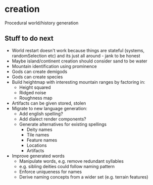 # creation

Procedural world/history generation

## Stuff to do next

- World restart doesn't work because things are stateful (systems, randomSelection etc) and its just all around - jank to be honest
- Maybe island/continent creation should consider sand to be water
- Mountain identification using prominence
- Gods can create demigods
- Gods can create species
- Build heightmap with interesting mountain ranges by factoring in:
  - Height squared
  - Ridged noise
  - Roughness map
- Artifacts can be given stored, stolen
- Migrate to new language generation:
  - Add english spelling?
  - Add dialect render components?
  - Generate alternatives for existing spellings
    - Deity names
    - Tile names
    - Feature names
    - Locations
    - Artifacts
- Improve generated words
  - Manipulate words, e.g. remove redundant syllables
  - e.g. sibling deities could follow naming pattern
  - Enforce uniqueness for names
  - Derive naming concepts from a wider set (e.g. terrain features)
